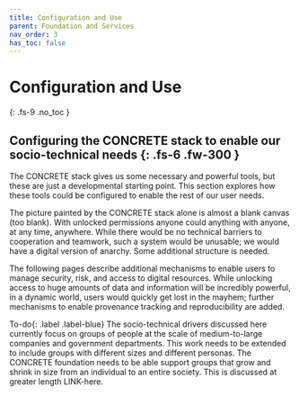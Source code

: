 ```yaml
---
title: Configuration and Use
parent: Foundation and Services
nav_order: 3
has_toc: false
---
```


# Configuration and Use
{: .fs-9 .no_toc }


Configuring the CONCRETE stack to enable our socio-technical needs 
{: .fs-6 .fw-300 }
----

The CONCRETE stack gives us some necessary and powerful tools, but these are just a developmental starting point. This section explores how these tools could be configured to enable the rest of our user needs. 

The picture painted by the CONCRETE stack alone is almost a blank canvas (too blank).  With unlocked permissions anyone could anything with anyone, at any time, anywhere.  While there would be no technical barriers to cooperation and teamwork, such a system would be unusable; we would have a digital version of anarchy. Some additional structure is needed.   

The following pages describe additional mechanisms to enable users to manage security, risk, and access to digital resources. While unlocking access to huge amounts of data and information will be incredibly powerful, in a dynamic world, users would quickly get lost in the mayhem; further mechanisms to enable provenance tracking and reproducibility are added.

<span>To-do</span>{: .label .label-blue} The socio-technical drivers discussed here currently focus on groups of people at the scale of medium-to-large companies and government departments. This work needs to be extended to include groups with different sizes and different personas. The CONCRETE foundation needs to be able support groups that grow and shrink in size from an individual to an entire society.  This is discussed at greater length LINK-here.

  


 
















